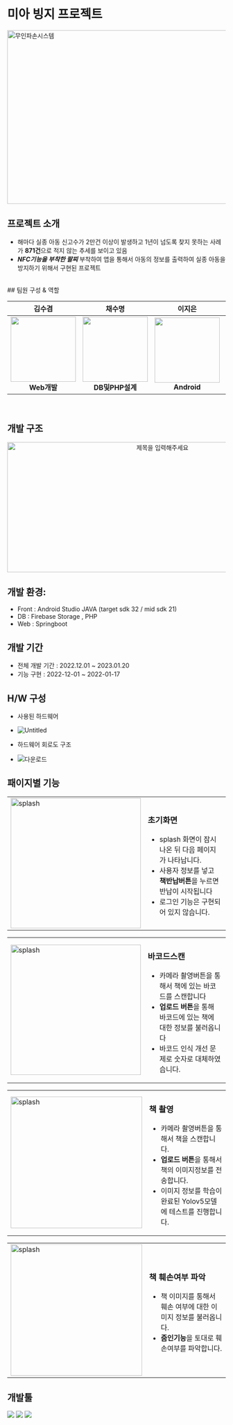 # **미아 빙지 프로젝트**
<img src="https://github.com/user-attachments/assets/cffbe5fc-a92b-4007-ac42-f88cd5554aad" alt ="무인파손시스템" width = "600" height="400">

## 프로젝트 소개
- 해마다 실종 아동 신고수가 2만건 이상이 발생하고 1년이 넘도록 찾지 못하는 사례가 **871건**으로 적지 않는 추세를 보이고 있음
-  ***NFC기능을 부착한 팔찌*** 부착하여 앱을 통해서 아동의 정보를 출력하여 실종 아동을 방지하기 위해서 구현된 프로젝트

</br>
## 팀원 구성 & 역할
<div align="center">


| **김수겸** | **채수명** | **이지은** | **조형석** |
| :------: |  :------: | :------: | :------: |
| <img src="https://github.com/user-attachments/assets/e553fca2-ffae-421f-8e77-bed2e1a7bf32" height=150 width=150> <br/>  **Web개발** | <img src="https://github.com/user-attachments/assets/c1d237ad-1685-44a5-b476-b0da86dcdaef" height=150 width=150> <br/> **DB및PHP설계** |<img src="https://github.com/user-attachments/assets/0ce22f69-4444-4923-85c2-896217f7dcc5" height=150 width=150> <br/> **Android**| <img src="https://github.com/user-attachments/assets/5abd2834-0221-477f-a75e-ee580d22c1f0" height=150 width=150> <br/> **Android**|

</div>
<br>

## 개발 구조
<div align="center">
  <img src="https://github.com/user-attachments/assets/f731225f-c12c-4e32-bcf8-b08dc807b679" alt="제목을 입력해주세요" width="700" height="300">
</div>

## 개발 환경:
- Front : Android Studio JAVA (target sdk 32 / mid sdk 21)
- DB :  Firebase Storage , PHP 
- Web : Springboot

## 개발 기간 
- 전체 개발 기간 : 2022.12.01 ~ 2023.01.20
- 기능 구현 : 2022-12-01 ~ 2022-01-17

## H/W 구성
- 사용된 하드웨어
- ![Untitled](https://github.com/user-attachments/assets/aae4b825-618c-42b0-8ba9-4d790341c890)
  
- 하드웨어 회로도 구조
- ![다운로드](https://github.com/user-attachments/assets/e3a8d5f7-e481-4477-b7e7-647b202d947c)

## 패이지별 기능

<table>
  <tr>
    <td><img src="https://github.com/user-attachments/assets/d4ed2685-19f4-49de-9257-f39e5ea26b43" alt="splash" width="300"/></td>
    <td>
      <h3>초기화면</h3>
      <ul>
        <li>splash 화면이 잠시 나온 뒤 다음 페이지가 나타납니다.</li>
        <li>사용자 정보를 넣고 <b>책반납버튼</b>을 누르면 반납이 시작됩니다</li>
        <li>로그인 기능은 구현되어 있지 않습니다.</li>
      </ul>
    </td>
  </tr>
</table>


<table>
  <tr>
    <td><img src="https://github.com/user-attachments/assets/8cf62ff1-6661-40b6-9690-ecaafc93123c" alt="splash" width="300"/></td>
    <td>
      <h3>바코드스캔</h3>
      <ul>
        <li>카메라 촬영버튼을 통해서 책에 있는 바코드를 스캔합니다</li>
        <li><b>업로드 버튼</b>을 통해 바코드에 있는 책에 대한 정보를 불러옵니다</li>
        <li>바코드 인식 개선 문제로 숫자로 대체하였습니다.</li>
      </ul>
    </td>
  </tr>
</table>

<table>
  <tr>
    <td><img src="https://github.com/user-attachments/assets/20b6d594-4bba-44a3-936a-4a5c99cf281e" alt="splash" width="303"/></td>
    <td>
      <h3>책 촬영</h3>
      <ul>
        <li>카메라 촬영버튼을 통해서 책을 스캔합니다.</li>
        <li><b>업로드 버튼</b>을 통해서 책의 이미지정보를 전송합니다.</li>
        <li>이미지 정보를 학습이 완료된 Yolov5모델에 테스트를 진행합니다.</li>
      </ul>
    </td>
  </tr>
</table>

<table>
  <tr>
    <td><img src="https://github.com/user-attachments/assets/d68bca12-193f-413e-875a-081f070f8fa9" alt="splash" width="303"/></td>
    <td>
      <h3>책 훼손여부 파악</h3>
      <ul>
        <li>책 이미지를 통해서 훼손 여부에 대한 이미지 정보를 불러옵니다.</li>
        <li><b>줌인기능</b>을 토대로 훼손여부를 파악합니다.</li>
      </ul>
    </td>
  </tr>
</table>

## 개발툴
<img src="https://img.shields.io/badge/Android Studio-3DDC84?style=flat-square&logo=Android Studio&logoColor=white"/> <img src="https://img.shields.io/badge/java-007396?style=flat-square&logo=java&logoColor=white"/>
<img src="https://img.shields.io/badge/Firebase-FFCA28?style=flat-square&logo=firebase&logoColor=white"/>
